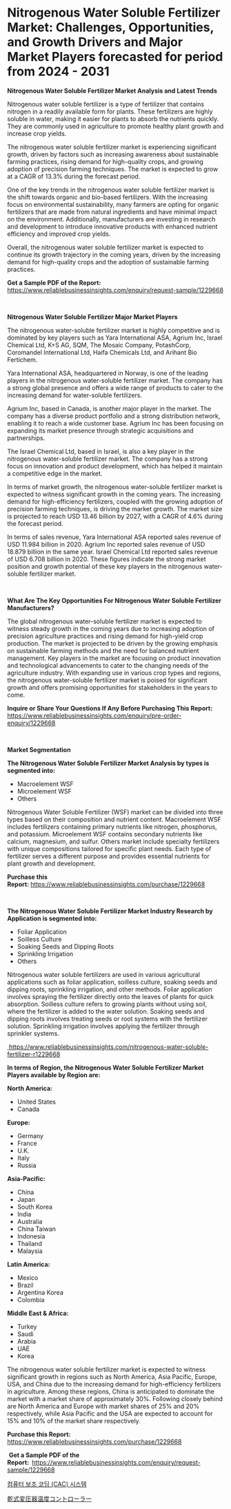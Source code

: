 <p><h1>Nitrogenous Water Soluble Fertilizer Market: Challenges, Opportunities, and Growth Drivers and Major Market Players forecasted for period from 2024 - 2031</h1></p><p><strong>Nitrogenous Water Soluble Fertilizer Market Analysis and Latest Trends</strong></p>
<p><p>Nitrogenous water soluble fertilizer is a type of fertilizer that contains nitrogen in a readily available form for plants. These fertilizers are highly soluble in water, making it easier for plants to absorb the nutrients quickly. They are commonly used in agriculture to promote healthy plant growth and increase crop yields.</p><p>The nitrogenous water soluble fertilizer market is experiencing significant growth, driven by factors such as increasing awareness about sustainable farming practices, rising demand for high-quality crops, and growing adoption of precision farming techniques. The market is expected to grow at a CAGR of 13.3% during the forecast period.</p><p>One of the key trends in the nitrogenous water soluble fertilizer market is the shift towards organic and bio-based fertilizers. With the increasing focus on environmental sustainability, many farmers are opting for organic fertilizers that are made from natural ingredients and have minimal impact on the environment. Additionally, manufacturers are investing in research and development to introduce innovative products with enhanced nutrient efficiency and improved crop yields.</p><p>Overall, the nitrogenous water soluble fertilizer market is expected to continue its growth trajectory in the coming years, driven by the increasing demand for high-quality crops and the adoption of sustainable farming practices.</p></p>
<p><strong>Get a Sample PDF of the Report:&nbsp;</strong> <a href="https://www.reliablebusinessinsights.com/enquiry/request-sample/1229668">https://www.reliablebusinessinsights.com/enquiry/request-sample/1229668</a></p>
<p>&nbsp;</p>
<p><strong>Nitrogenous Water Soluble Fertilizer Major Market Players</strong></p>
<p><p>The nitrogenous water-soluble fertilizer market is highly competitive and is dominated by key players such as Yara International ASA, Agrium Inc, Israel Chemical Ltd, K+S AG, SQM, The Mosaic Company, PotashCorp, Coromandel International Ltd, Haifa Chemicals Ltd, and Arihant Bio Fertichem.</p><p>Yara International ASA, headquartered in Norway, is one of the leading players in the nitrogenous water-soluble fertilizer market. The company has a strong global presence and offers a wide range of products to cater to the increasing demand for water-soluble fertilizers.</p><p>Agrium Inc, based in Canada, is another major player in the market. The company has a diverse product portfolio and a strong distribution network, enabling it to reach a wide customer base. Agrium Inc has been focusing on expanding its market presence through strategic acquisitions and partnerships.</p><p>The Israel Chemical Ltd, based in Israel, is also a key player in the nitrogenous water-soluble fertilizer market. The company has a strong focus on innovation and product development, which has helped it maintain a competitive edge in the market.</p><p>In terms of market growth, the nitrogenous water-soluble fertilizer market is expected to witness significant growth in the coming years. The increasing demand for high-efficiency fertilizers, coupled with the growing adoption of precision farming techniques, is driving the market growth. The market size is projected to reach USD 13.46 billion by 2027, with a CAGR of 4.6% during the forecast period.</p><p>In terms of sales revenue, Yara International ASA reported sales revenue of USD 11.984 billion in 2020. Agrium Inc reported sales revenue of USD 18.879 billion in the same year. Israel Chemical Ltd reported sales revenue of USD 6.708 billion in 2020. These figures indicate the strong market position and growth potential of these key players in the nitrogenous water-soluble fertilizer market.</p></p>
<p>&nbsp;</p>
<p><strong>What Are The Key Opportunities For Nitrogenous Water Soluble Fertilizer Manufacturers?</strong></p>
<p><p>The global nitrogenous water-soluble fertilizer market is expected to witness steady growth in the coming years due to increasing adoption of precision agriculture practices and rising demand for high-yield crop production. The market is projected to be driven by the growing emphasis on sustainable farming methods and the need for balanced nutrient management. Key players in the market are focusing on product innovation and technological advancements to cater to the changing needs of the agriculture industry. With expanding use in various crop types and regions, the nitrogenous water-soluble fertilizer market is poised for significant growth and offers promising opportunities for stakeholders in the years to come.</p></p>
<p><strong>Inquire or Share Your Questions If Any Before Purchasing This Report:</strong> <a href="https://www.reliablebusinessinsights.com/enquiry/pre-order-enquiry/1229668">https://www.reliablebusinessinsights.com/enquiry/pre-order-enquiry/1229668</a></p>
<p>&nbsp;</p>
<p><strong>Market Segmentation</strong></p>
<p><strong>The Nitrogenous Water Soluble Fertilizer Market Analysis by types is segmented into:</strong></p>
<p><ul><li>Macroelement WSF</li><li>Microelement WSF</li><li>Others</li></ul></p>
<p><p>Nitrogenous Water Soluble Fertilizer (WSF) market can be divided into three types based on their composition and nutrient content. Macroelement WSF includes fertilizers containing primary nutrients like nitrogen, phosphorus, and potassium. Microelement WSF contains secondary nutrients like calcium, magnesium, and sulfur. Others market include specialty fertilizers with unique compositions tailored for specific plant needs. Each type of fertilizer serves a different purpose and provides essential nutrients for plant growth and development.</p></p>
<p><strong>Purchase this Report:&nbsp;</strong><a href="https://www.reliablebusinessinsights.com/purchase/1229668">https://www.reliablebusinessinsights.com/purchase/1229668</a></p>
<p>&nbsp;</p>
<p><strong>The Nitrogenous Water Soluble Fertilizer Market Industry Research by Application is segmented into:</strong></p>
<p><ul><li>Foliar Application</li><li>Soilless Culture</li><li>Soaking Seeds and Dipping Roots</li><li>Sprinkling Irrigation</li><li>Others</li></ul></p>
<p><p>Nitrogenous water soluble fertilizers are used in various agricultural applications such as foliar application, soilless culture, soaking seeds and dipping roots, sprinkling irrigation, and other methods. Foliar application involves spraying the fertilizer directly onto the leaves of plants for quick absorption. Soilless culture refers to growing plants without using soil, where the fertilizer is added to the water solution. Soaking seeds and dipping roots involves treating seeds or root systems with the fertilizer solution. Sprinkling irrigation involves applying the fertilizer through sprinkler systems.</p></p>
<p><a href="https://www.reliablebusinessinsights.com/nitrogenous-water-soluble-fertilizer-r1229668">&nbsp;https://www.reliablebusinessinsights.com/nitrogenous-water-soluble-fertilizer-r1229668</a></p>
<p><strong>In terms of Region, the Nitrogenous Water Soluble Fertilizer Market Players available by Region are:</strong></p>
<p>
    <p> <strong> North America: </strong>
        <ul>
            <li>United States</li>
            <li>Canada</li>
        </ul>
        </p> 
    <p> <strong> Europe: </strong>
        <ul>
            <li>Germany</li>
            <li>France</li>
            <li>U.K.</li>
            <li>Italy</li>
            <li>Russia</li>
        </ul>
        </p> 
    <p> <strong> Asia-Pacific: </strong>
        <ul>
            <li>China</li>
            <li>Japan</li>
            <li>South Korea</li>
            <li>India</li>
            <li>Australia</li>
            <li>China Taiwan</li>
            <li>Indonesia</li>
            <li>Thailand</li>
            <li>Malaysia</li>
        </ul>
        </p> 
    <p> <strong> Latin America: </strong>
        <ul>
            <li>Mexico</li>
            <li>Brazil</li>
            <li>Argentina Korea</li>
            <li>Colombia</li>
        </ul>
        </p> 
    <p> <strong> Middle East & Africa: </strong>
        <ul>
            <li>Turkey</li>
            <li>Saudi</li>
            <li>Arabia</li>
            <li>UAE</li>
            <li>Korea</li>
        </ul>
    </p>
    </p>
<p><p>The nitrogenous water soluble fertilizer market is expected to witness significant growth in regions such as North America, Asia Pacific, Europe, USA, and China due to the increasing demand for high-efficiency fertilizers in agriculture. Among these regions, China is anticipated to dominate the market with a market share of approximately 30%. Following closely behind are North America and Europe with market shares of 25% and 20% respectively, while Asia Pacific and the USA are expected to account for 15% and 10% of the market share respectively.</p></p>
<p><strong>Purchase this Report: </strong><a href="https://www.reliablebusinessinsights.com/purchase/1229668">https://www.reliablebusinessinsights.com/purchase/1229668</a></p>
<p>&nbsp;<strong>Get a Sample PDF of the Report:&nbsp;&nbsp;</strong><a href="https://www.reliablebusinessinsights.com/enquiry/request-sample/1229668">https://www.reliablebusinessinsights.com/enquiry/request-sample/1229668</a></p>
<p><strong></strong></p>
<p><p><a href="https://medium.com/@karenturner47/2024%EB%85%84%EB%B6%80%ED%84%B0-2031%EB%85%84%EA%B9%8C%EC%A7%80%EC%9D%98-%EC%BB%B4%ED%93%A8%ED%84%B0-%EC%A7%80%EC%9B%90-%EC%BD%94%EB%94%A9-cac-%EC%8B%9C%EC%8A%A4%ED%85%9C-%EC%8B%9C%EC%9E%A5-%EC%A0%90%EC%9C%A0%EC%9C%A8%EA%B3%BC-%EA%B2%BD%EC%9F%81-%EA%B2%BD%EA%B4%80%EC%97%90-%EB%8C%80%ED%95%9C-%ED%86%B5%EC%B0%B0%EB%A0%A5-e23c9c192511">컴퓨터 보조 코딩 (CAC) 시스템</a></p><p><a href="https://medium.com/@hazelnutt83/%E6%AC%A1%E3%81%AE%E6%96%87%E7%AB%A0%E3%82%92%E6%97%A5%E6%9C%AC%E8%AA%9E%E3%81%AB%E7%BF%BB%E8%A8%B3%E3%81%97%E3%81%A6%E3%81%8F%E3%81%A0%E3%81%95%E3%81%84-15253971dfd9">乾式変圧器温度コントローラー</a></p></p>